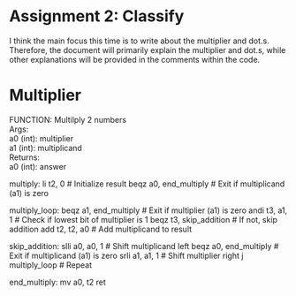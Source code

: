 # Assignment 2: Classify
I think the main focus this time is to write about the multiplier and dot.s.  
Therefore, the document will primarily explain the multiplier and dot.s,
while other explanations will be provided in the comments within the code.

# Multiplier

FUNCTION: Multilply 2 numbers   
Args:   
   a0 (int): multiplier   
   a1 (int): multiplicand   
Returns:   
  a0 (int):   answer   

multiply:
    li t2, 0                  # Initialize result
    beqz a0, end_multiply         # Exit if multiplicand (a1) is zero

multiply_loop:
    beqz a1, end_multiply         # Exit if multiplier (a1) is zero
    andi t3, a1, 1               # Check if lowest bit of multiplier is 1
    beqz t3, skip_addition       # If not, skip addition
    add t2, t2, a0                # Add multiplicand to result

skip_addition:
    slli a0, a0, 1                # Shift multiplicand left
    beqz a0, end_multiply         # Exit if multiplicand (a1) is zero
    srli a1, a1, 1                # Shift multiplier right
    j multiply_loop               # Repeat

end_multiply:
    mv a0, t2
    ret
